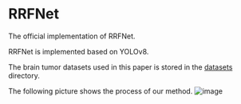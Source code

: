 # RRFNet
The official implementation of RRFNet.

RRFNet is implemented based on YOLOv8.

The brain tumor datasets used in this paper is stored in the [datasets](https://github.com/Mr-cream/RRFNet/tree/main/datasets/brain_tumor_3class) directory.

The following picture shows the process of our method.
![image](https://github.com/Mr-cream/RRFNet/blob/main/images/img1.png)


